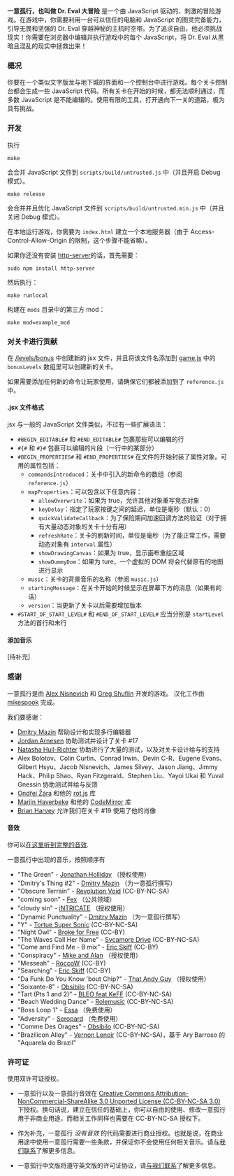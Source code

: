 **一意孤行，也叫做 Dr. Eval 大冒险** 是一个由 JavaScript 驱动的、刺激的冒险游戏。在游戏中，你需要利用一台可以信任的电脑和 JavaScript 的图灵完备能力，引导无畏和坚强的 Dr. Eval 穿越神秘的主机时空带。为了追求自由，他必须挑战现实！你需要在浏览器中编辑并执行游戏中的每个 JavaScript，将 Dr. Eval 从黑暗且混乱的现实中拯救出来！

### 概况

你要在一个类似文字版龙与地下城的界面和一个控制台中进行游戏。每个关卡控制台都会生成一些 JavaScript 代码。所有关卡在开始的时候，都无法顺利通过，而多数 JavaScript 是不能编辑的。使用有限的工具，打开通向下一关的道路，极为具有挑战。

### 开发

执行
```
make
```
会合并 JavaScript 文件到 `scripts/build/untrusted.js` 中（并且开启 Debug 模式）。

```
make release
```
会合并并且优化 JavaScript 文件到 `scripts/build/untrusted.min.js` 中（并且关闭 Debug 模式）。

在本地运行游戏，你需要为 `index.html` 建立一个本地服务器（由于 Access-Control-Allow-Origin 的限制，这个步骤不能省略）。

如果你还没有安装 [http-server](https://github.com/nodeapps/http-server/#installing-globally)的话，首先需要：

```
sudo npm install http-server
```

然后执行：

```
make runlocal
```
构建在 `mods` 目录中的第三方 mod：

```
make mod=example_mod
```

### 对关卡进行贡献

在 [/levels/bonus](https://github.com/AlexNisnevich/untrusted/tree/master/levels/bonus) 中创建新的 jsx 文件，并且将该文件名添加到 [game.js](https://github.com/AlexNisnevich/untrusted/blob/master/scripts/game.js#L40) 中的 `bonusLevels` 数组里可以创建新的关卡。

如果需要添加任何新的命令让玩家使用，请确保它们都被添加到了 `reference.js` 中。

#### .jsx 文件格式

jsx 与一般的 JavaScript 文件类似，不过有一些扩展语法：
- `#BEGIN_EDITABLE#` 和 `#END_EDITABLE#` 包裹那些可以编辑的行
- `#{#` 和 `#}#` 包裹可以编辑的片段（一行中的某部分）
- `#BEGIN_PROPERTIES#` 和 `#END_PROPERTIES#` 在文件的开始封装了属性对象。可用的属性包括：
  - `commandsIntroduced`：关卡中引入的新命令的数组（参阅 `reference.js`）
  - `mapProperties`：可以包含以下任意内容：
     - `allowOverwrite`：如果为 true，允许其他对象重写竞态对象
     - `keyDelay`：指定了玩家按键之间的延迟，单位是毫秒（默认：0）
	 - `quickValidateCallback`：为了保险期间加速回调方法的验证（对于拥有大量动态对象的关卡十分有用）
     - `refreshRate`：关卡的刷新时间，单位是毫秒（为了能正常工作，需要动态对象有 `interval` 属性）
     - `showDrawingCanvas`：如果为 true，显示画布重绘区域
     - `showDummyDom`：如果为 ture，一个虚拟的 DOM 将会代替原有的地图进行显示
  - `music`：关卡的背景音乐的名称（参阅 `music.js`）
  - `startingMessage`：在关卡开始的时候显示在屏幕下方的消息（如果有的话）
  - `version`：当更新了关卡以后需要增加版本
- `#START_OF_START_LEVEL#` 和 `#END_OF_START_LEVEL#` 应当分别是 `startLevel` 方法的首行和末行

#### 添加音乐

[待补充]

### 感谢

一意孤行是由 [Alex Nisnevich](http://alex.nisnevich.com/) 和 [Greg Shuflin](https://github.com/neunenak) 开发的游戏。
汉化工作由 [mikespook](http://mikespook.com) 完成。

我们要感谢：

- [Dmitry Mazin](https://github.com/dmazin) 帮助设计和实现多行编辑器
- [Jordan Arnesen](https://github.com/extrajordanary) 协助测试并设计了关卡 #17
- [Natasha Hull-Richter](http://nhull.com) 协助进行了大量的测试，以及对关卡设计给与的支持
- Alex Bolotov、Colin Curtin、Conrad Irwin、Devin C-R、Eugene Evans、Gilbert Hsyu、Jacob Nisnevich、James Silvey、Jason Jiang、Jimmy Hack、Philip Shao、Ryan Fitzgerald、Stephen Liu、Yayoi Ukai 和 Yuval Gnessin 协助测试并给与反馈
- [Ondřej Žára](https://github.com/ondras) 和他的 [rot.js](http://ondras.github.io/rot.js/) 库
- [Marijn Haverbeke](https://github.com/marijnh) 和他的 [CodeMirror](http://codemirror.net/) 库
- [Brian Harvey](http://www.cs.berkeley.edu/~bh/) 允许我们在关卡 #19 使用了他的肖像

#### 音效

你可以[在这里听到完整的音效](https://soundcloud.com/untrusted/sets/untrusted-soundtrack).

一意孤行中出现的音乐，按照顺序有

- "The Green" - [Jonathan Holliday](http://www.soundclick.com/bands/default.cfm?bandID=836578) （授权使用）
- "Dmitry's Thing #2" - [Dmitry Mazin](https://soundcloud.com/dmitry-mazin) （为一意孤行撰写）
- "Obscure Terrain" - [Revolution Void](http://revolutionvoid.com/) (CC-BY-NC-SA)
- "coming soon" - [Fex](http://artistserver.com/Fex) （公共领域）
- "cloudy sin" - [iNTRICATE](https://soundcloud.com/stk13) （授权使用）
- "Dynamic Punctuality" - [Dmitry Mazin](https://soundcloud.com/dmitry-mazin) （为一意孤行撰写）
- "Y" - [Tortue Super Sonic](https://soundcloud.com/tss-tortue-super-sonic) (CC-BY-NC-SA)
- "Night Owl" - [Broke for Free](http://brokeforfree.com/) (CC-BY)
- "The Waves Call Her Name" - [Sycamore Drive](http://sycamoredrive.bandcamp.com/) (CC-BY-NC-SA)
- "Come and Find Me - B mix" - [Eric Skiff](http://ericskiff.com/) (CC-BY)
- "Conspiracy" - [Mike and Alan](https://www.facebook.com/MicAndAlan) （授权使用）
- "Messeah" - [RoccoW](https://soundcloud.com/roccow) (CC-BY)
- "Searching" - [Eric Skiff](http://ericskiff.com/) (CC-BY)
- "Da Funk Do You Know 'bout Chip?" - [That Andy Guy](https://soundcloud.com/that-andy-guy) （授权使用）
- "Soixante-8" - [Obsibilo](http://freemusicarchive.org/music/Obsibilo/) (CC-BY-NC-SA)
- "Tart (Pts 1 and 2)" - [BLEO feat KeFF](http://bleo.dummydrome.com/) (CC-BY-NC-SA)
- "Beach Wedding Dance" - [Rolemusic](https://soundcloud.com/rolemusic) (CC-BY-NC-SA)
- "Boss Loop 1" - [Essa](http://www.youtube.com/user/Essasmusic) （免费使用）
- "Adversity" - [Seropard](https://soundcloud.com/seropard) （免费使用）
- "Comme Des Orages" - [Obsibilo](http://freemusicarchive.org/music/Obsibilo/) (CC-BY-NC-SA)
- "Brazilicon Alley" - [Vernon Lenoir](http://vernonlenoir.wordpress.com/) (CC-BY-NC-SA)，基于 Ary Barroso 的 "Aquarela do Brazil"

### 许可证
使用双许可证授权。

- 一意孤行以及一意孤行音效在 <a rel="license" href="http://creativecommons.org/licenses/by-nc-sa/3.0/">Creative Commons Attribution-NonCommercial-ShareAlike 3.0 Unported License (CC-BY-NC-SA 3.0)</a> 下授权。换句话说，建立在信任的基础上，你可以自由的使用、修改一意孤行用于非商业用途，而相关工作同样也需要在 CC-BY-NC-SA 授权下。
- 作为补充，一意孤行 *没有音效* 的代码需要进行商业授权。也就是说，在商业用途中使用一意孤行需要一些条款，并保证你不会使用任何相关音乐。请[与我们联系](mailto:alex.nisnevich@gmail.com,greg.shuflin@gmail.com)了解更多信息。

- 一意孤行中文版将遵守英文版的许可证协议，请[与我们联系](mailto:alex.nisnevich@gmail.com,greg.shuflin@gmail.com,mikespook@gmail.com)了解更多信息。
